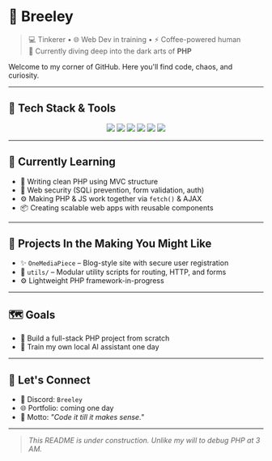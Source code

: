 # 🌌 Breeley

> 💻 Tinkerer • 🌐 Web Dev in training • ⚡ Coffee-powered human  
> 🧙 Currently diving deep into the dark arts of **PHP**

Welcome to my corner of GitHub. Here you'll find code, chaos, and curiosity.

---

## 🔧 Tech Stack & Tools

<div align="center">

<img src="https://img.shields.io/badge/HTML5-E34F26?style=for-the-badge&logo=html5&logoColor=white"/>
<img src="https://img.shields.io/badge/CSS3-1572B6?style=for-the-badge&logo=css3&logoColor=white"/>
<img src="https://img.shields.io/badge/JavaScript-F7DF1E?style=for-the-badge&logo=javascript&logoColor=black"/>
<img src="https://img.shields.io/badge/PHP-777BB4?style=for-the-badge&logo=php&logoColor=white"/>
<img src="https://img.shields.io/badge/MySQL-005C84?style=for-the-badge&logo=mysql&logoColor=white"/>
<img src="https://img.shields.io/badge/Apache-D22128?style=for-the-badge&logo=apache&logoColor=white"/>


</div>

---

## 🌱 Currently Learning

- 🧠 Writing clean PHP using MVC structure  
- 🔐 Web security (SQLi prevention, form validation, auth)  
- ⚙️ Making PHP & JS work together via `fetch()` & AJAX  
- 📦 Creating scalable web apps with reusable components

---

## 📂 Projects In the Making You Might Like

- ✨ `OneMediaPiece` – Blog-style site with secure user registration  
- 🧰 `utils/` – Modular utility scripts for routing, HTTP, and forms  
- ⚙️ Lightweight PHP framework-in-progress

---

## 🗺 Goals

- 🎯 Build a full-stack PHP project from scratch  
- 🤖 Train my own local AI assistant one day  

---

## 🤝 Let's Connect

- 💬 Discord: `Breeley`
- 🌐 Portfolio: coming one day  
- 🧠 Motto: *"Code it till it makes sense."*

---

> _This README is under construction. Unlike my will to debug PHP at 3 AM._
